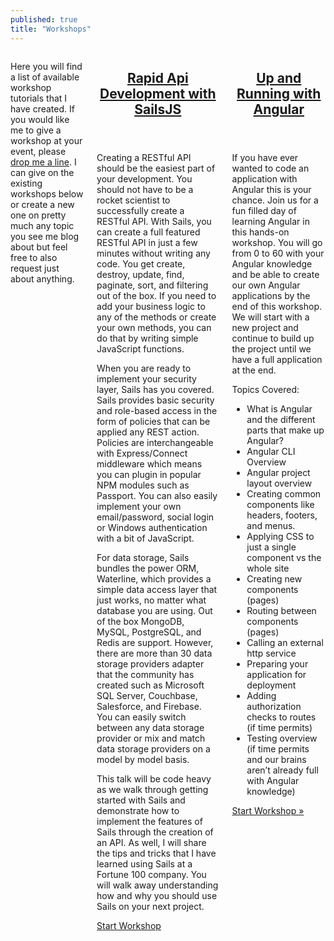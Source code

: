 ```yaml
---
published: true
title: "Workshops"
---
```


<div id="workshop" class="row">
    <div class="small-12 columns t30  medium-12 ">
        <p class="teaser">Here you will find a list of available workshop tutorials that I have created. If you would like me to give a workshop at your event, please <a href="/contact/">drop me a line</a>.  I can give on the existing workshops below or create a new one on pretty much any topic you see me blog about but feel free to also request just about anything.</p>
        <article>
            <header>
                <h2 class="post-title"><a href="/sails-tutorial">Rapid Api Development with SailsJS<br></a></h2>
            </header>
            <div>
                <p>Creating a RESTful API should be the easiest part of your development. You should not have to be a rocket scientist to successfully create a RESTful API. With Sails, you can create a full featured RESTful API in just a few minutes without writing any code. You get create, destroy, update, find, paginate, sort, and filtering out of the box. If you need to add your business logic to any of the methods or create your own methods, you can do that by writing simple JavaScript functions.</p>
                <p>When you are ready to implement your security layer, Sails has you covered. Sails provides basic security and role-based access in the form of policies that can be applied any REST action. Policies are interchangeable with Express/Connect middleware which means you can plugin in popular NPM modules such as Passport. You can also easily implement your own email/password, social login or Windows authentication with a bit of JavaScript.</p>
                <p>For data storage, Sails bundles the power ORM, Waterline, which provides a simple data access layer that just works, no matter what database you are using. Out of the box MongoDB, MySQL, PostgreSQL, and Redis are support. However, there are more than 30 data storage providers adapter that the community has created such as Microsoft SQL Server, Couchbase, Salesforce, and Firebase. You can easily switch between any data storage provider or mix and match data storage providers on a model by model basis.</p>
                <p>This talk will be code heavy as we walk through getting started with Sails and demonstrate how to implement the features of Sails through the creation of an API. As well, I will share the tips and tricks that I have learned using Sails at a Fortune 100 company. You will walk away understanding how and why you should use Sails on your next project.</p>
            </div>
            <div class="more-link">
                <p><a href="/sails-tutorial">Start Workshop</a></p>
            </div>
        </article>
        <article>
            <header>
                <h2 class="post-title"><a href="/angular2-intro/">Up and Running with Angular<br></a></h2>
            </header>
            <div>
                <p>If you have ever wanted to code an application with Angular this is your chance. Join us for a fun filled day of learning Angular in this hands-on workshop. You will go from 0 to 60 with your Angular knowledge and be able to create our own Angular applications by the end of this workshop. We will start with a new project and continue to build up the project until we have a full application at the end.</p>
                <p>Topics Covered:</p>
                <ul>
                    <li>What is Angular and the different parts that make up Angular?</li>
                    <li>Angular CLI Overview</li>
                    <li>Angular project layout overview</li>
                    <li>Creating common components like headers, footers, and menus.</li>
                    <li>Applying CSS to just a single component vs the whole site</li>
                    <li>Creating new components (pages)</li>
                    <li>Routing between components (pages)</li>
                    <li>Calling an external http service</li>
                    <li>Preparing your application for deployment</li>
                    <li>Adding authorization checks to routes (if time permits)</li>
                    <li>Testing overview (if time permits and our brains aren’t already full with Angular knowledge)</li>
                </ul>
            </div>
            <div class="more-link">
                <p><a href="/angular-tutorial">Start Workshop »</a></p>
            </div>
        </article>
    </div>
</div>
